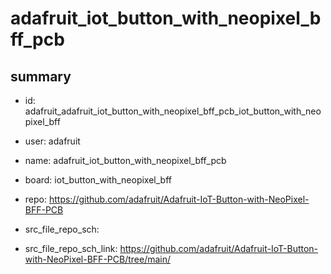 # adafruit_iot_button_with_neopixel_bff_pcb
 
## summary 
* id: adafruit_adafruit_iot_button_with_neopixel_bff_pcb_iot_button_with_neopixel_bff
* user: adafruit
* name: adafruit_iot_button_with_neopixel_bff_pcb
* board: iot_button_with_neopixel_bff
* repo: https://github.com/adafruit/Adafruit-IoT-Button-with-NeoPixel-BFF-PCB



* src_file_repo_sch: 
* src_file_repo_sch_link: https://github.com/adafruit/Adafruit-IoT-Button-with-NeoPixel-BFF-PCB/tree/main/




